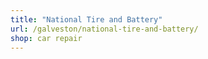 ```yaml
---
title: "National Tire and Battery"
url: /galveston/national-tire-and-battery/
shop: car repair
---
```

